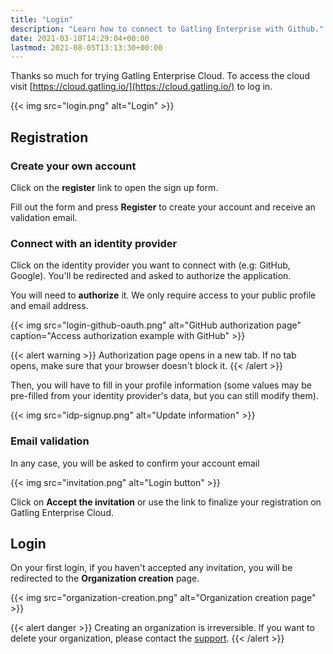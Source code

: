 ```yaml
---
title: "Login"
description: "Learn how to connect to Gatling Enterprise with Github."
date: 2021-03-10T14:29:04+00:00
lastmod: 2021-08-05T13:13:30+00:00
---
```


Thanks so much for trying Gatling Enterprise Cloud. To access the cloud visit [https://cloud.gatling.io/](https://cloud.gatling.io/) to log in.

{{< img src="login.png" alt="Login" >}}

## Registration 

### Create your own account

Click on the **register** link to open the sign up form.

Fill out the form and press **Register** to create your account and receive an validation email.

### Connect with an identity provider

Click on the identity provider you want to connect with (e.g: GitHub, Google).
You'll be redirected and asked to authorize the application.

You will need to **authorize** it. We only require access to your public profile and email address.

{{< img src="login-github-oauth.png" alt="GitHub authorization page" caption="Access authorization example with GitHub" >}}

{{< alert warning >}}
Authorization page opens in a new tab. If no tab opens, make sure that your browser doesn't block it.
{{< /alert >}}

Then, you will have to fill in your profile information (some values may be pre-filled from your identity provider's data, but you can still modify them).

{{< img src="idp-signup.png" alt="Update information"  >}}

### Email validation

In any case, you will be asked to confirm your account email

{{< img src="invitation.png" alt="Login button" >}}

Click on **Accept the invitation** or use the link to finalize your registration on Gatling Enterprise Cloud.

## Login

On your first login, if you haven't accepted any invitation, you will be redirected to the **Organization creation** page.

{{< img src="organization-creation.png" alt="Organization creation page" >}}

{{< alert danger >}}
Creating an organization is irreversible. If you want to delete your organization, please contact the [support](https://gatlingcorp.atlassian.net/servicedesk/customer/portal/8).
{{< /alert >}}
